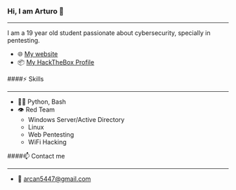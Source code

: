 ### Hi, I am Arturo 👋
* * *
I am a 19 year old student passionate about cybersecurity, specially in pentesting.

- 🌐 [My website](https://4rtii.github.io)
- 📦 [My HackTheBox Profile](https://app.hackthebox.com/profile/839583)

####⚡ Skills
* * *
- 👨‍💻 Python, Bash
- 👁️ Red Team
  - Windows Server/Active Directory
  - Linux
  - Web Pentesting
  - WiFi Hacking 

####📫 Contact me
* * *
- 📧 arcan5447@gmail.com
<!--
**4rtii/4rtii** is a ✨ _special_ ✨ repository because its `README.md` (this file) appears on your GitHub profile.

Here are some ideas to get you started:

- 🔭 I’m currently working on ...
- 🌱 I’m currently learning ...
- 👯 I’m looking to collaborate on ...
- 🤔 I’m looking for help with ...
- 💬 Ask me about ...
- 📫 How to reach me: ...
- 😄 Pronouns: ...
- ⚡ Fun fact: ...
-->

